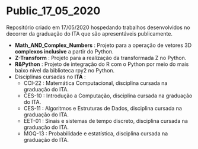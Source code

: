 # Public_17_05_2020
Repositório criado em 17/05/2020 hospedando trabalhos desenvolvidos no decorrer da graduação do ITA que são apresentáveis publicamente.

* **Math_AND_Complex_Numbers** : Projeto para a operação de vetores 3D **complexos inclusive** a partir do Python.
* **Z-Transform** : Projeto para a realização da transformada Z no Python.
* **R&Python** : Projeto de integração do R com o Python por meio do mais baixo nível da biblioteca rpy2 no Python.
* Disciplinas cursadas no **ITA** : 
  * CCI-22 : Matemática Computacional, disciplina cursada na graduação do ITA.
  * CES-10 : Introdução a Computação, disciplina cursada na graduação do ITA.
  * CES-11 : Algoritmos e Estruturas de Dados, disciplina cursada na graduação do ITA.
  * EET-01 : Sinais e sistemas de tempo discreto, disciplina cursada na graduação do ITA.
  * MOQ-13 : Probabilidade e estatística, disciplina cursada na graduação do ITA.

